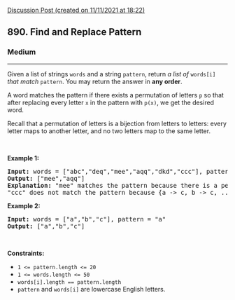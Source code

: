 [Discussion Post (created on 11/11/2021 at 18:22)](https://leetcode.com/problems/find-and-replace-pattern/discuss/1623081/C%2B%2B-oror-HashMap)  
<h2>890. Find and Replace Pattern</h2><h3>Medium</h3><hr><div><p>Given a list of strings <code>words</code> and a string <code>pattern</code>, return <em>a list of</em> <code>words[i]</code> <em>that match</em> <code>pattern</code>. You may return the answer in <strong>any order</strong>.</p>

<p>A word matches the pattern if there exists a permutation of letters <code>p</code> so that after replacing every letter <code>x</code> in the pattern with <code>p(x)</code>, we get the desired word.</p>

<p>Recall that a permutation of letters is a bijection from letters to letters: every letter maps to another letter, and no two letters map to the same letter.</p>

<p>&nbsp;</p>
<p><strong>Example 1:</strong></p>

<pre><strong>Input:</strong> words = ["abc","deq","mee","aqq","dkd","ccc"], pattern = "abb"
<strong>Output:</strong> ["mee","aqq"]
<strong>Explanation:</strong> "mee" matches the pattern because there is a permutation {a -&gt; m, b -&gt; e, ...}. 
"ccc" does not match the pattern because {a -&gt; c, b -&gt; c, ...} is not a permutation, since a and b map to the same letter.
</pre>

<p><strong>Example 2:</strong></p>

<pre><strong>Input:</strong> words = ["a","b","c"], pattern = "a"
<strong>Output:</strong> ["a","b","c"]
</pre>

<p>&nbsp;</p>
<p><strong>Constraints:</strong></p>

<ul>
	<li><code>1 &lt;= pattern.length &lt;= 20</code></li>
	<li><code>1 &lt;= words.length &lt;= 50</code></li>
	<li><code>words[i].length == pattern.length</code></li>
	<li><code>pattern</code> and <code>words[i]</code> are lowercase English letters.</li>
</ul>
</div>
